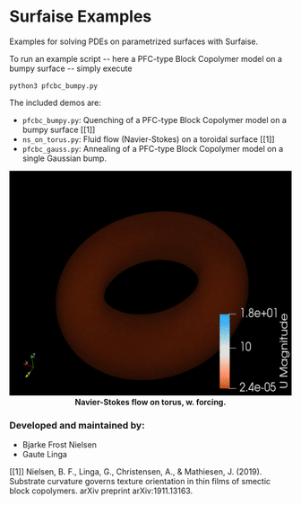 # Surfaise Examples
Examples for solving PDEs on parametrized surfaces with Surfaise.

To run an example script -- here a PFC-type Block Copolymer model on a bumpy surface -- simply execute
```
python3 pfcbc_bumpy.py
```
The included demos are:
* `pfcbc_bumpy.py`: Quenching of a PFC-type Block Copolymer model on a bumpy surface [[1]]
* `ns_on_torus.py`: Fluid flow (Navier-Stokes) on a toroidal surface [[1]]
* `pfcbc_gauss.py`: Annealing of a PFC-type Block Copolymer model on a single Gaussian bump.

<p align="center">
    <img src="ns.gif" width=587 height=400 alt="Navier-Stokes flow on torus, w. forcing."/>
    <br /><b>Navier-Stokes flow on torus, w. forcing.</b>
</p>

### Developed and maintained by:
* Bjarke Frost Nielsen
* Gaute Linga


[[1]] Nielsen, B. F., Linga, G., Christensen, A., & Mathiesen, J. (2019). Substrate curvature governs texture orientation in thin films of smectic block copolymers. arXiv preprint arXiv:1911.13163.
